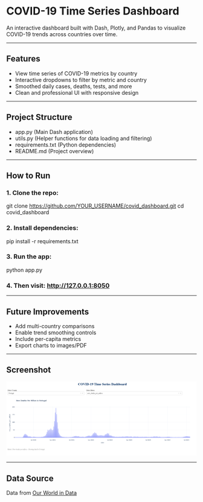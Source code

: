 # COVID-19 Time Series Dashboard

An interactive dashboard built with Dash, Plotly, and Pandas to visualize COVID-19 trends across countries over time.

---

## Features

- View time series of COVID-19 metrics by country
- Interactive dropdowns to filter by metric and country
- Smoothed daily cases, deaths, tests, and more
- Clean and professional UI with responsive design

---

## Project Structure

- app.py (Main Dash application)
- utils.py (Helper functions for data loading and filtering)
- requirements.txt (Python dependencies)
- README.md (Project overview)

---

## How to Run

### 1. Clone the repo:

git clone https://github.com/YOUR_USERNAME/covid_dashboard.git
cd covid_dashboard

### 2. Install dependencies:

pip install -r requirements.txt

### 3. Run the app:

python app.py

### 4. Then visit: http://127.0.0.1:8050

---

## Future Improvements

- Add multi-country comparisons
- Enable trend smoothing controls
- Include per-capita metrics
- Export charts to images/PDF
  
---

## Screenshot

![covid_app](covid.png)

---

## Data Source

Data from [Our World in Data](https://ourworldindata.org/coronavirus-source-data)
